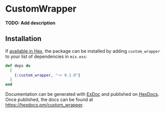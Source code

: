 # CustomWrapper

**TODO: Add description**

## Installation

If [available in Hex](https://hex.pm/docs/publish), the package can be installed
by adding `custom_wrapper` to your list of dependencies in `mix.exs`:

```elixir
def deps do
  [
    {:custom_wrapper, "~> 0.1.0"}
  ]
end
```

Documentation can be generated with [ExDoc](https://github.com/elixir-lang/ex_doc)
and published on [HexDocs](https://hexdocs.pm). Once published, the docs can
be found at <https://hexdocs.pm/custom_wrapper>.

